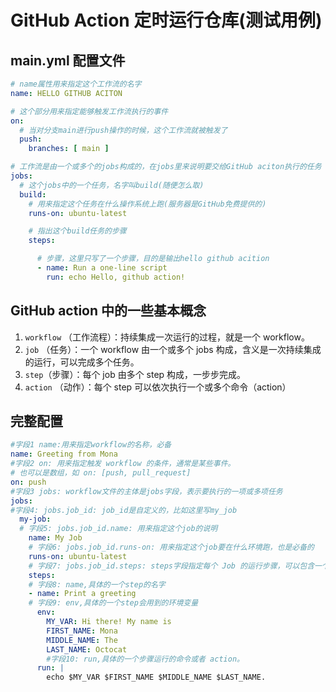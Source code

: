 # GitHub Action 定时运行仓库(测试用例)

## main.yml 配置文件

```yml
# name属性用来指定这个工作流的名字
name: HELLO GITHUB ACITON

# 这个部分用来指定能够触发工作流执行的事件
on:
  # 当对分支main进行push操作的时候，这个工作流就被触发了
  push:
    branches: [ main ]

# 工作流是由一个或多个的jobs构成的，在jobs里来说明要交给GitHub aciton执行的任务
jobs:
  # 这个jobs中的一个任务，名字叫build(随便怎么取)
  build:
    # 用来指定这个任务在什么操作系统上跑(服务器是GitHub免费提供的)
    runs-on: ubuntu-latest

    # 指出这个build任务的步骤
    steps:

      # 步骤，这里只写了一个步骤，目的是输出hello github acition
      - name: Run a one-line script
        run: echo Hello, github action!
```

## GitHub action 中的一些基本概念

1. `workflow` （工作流程）：持续集成一次运行的过程，就是一个 workflow。
2. `job` （任务）：一个 workflow 由一个或多个 jobs 构成，含义是一次持续集成的运行，可以完成多个任务。
3. `step`（步骤）：每个 job 由多个 step 构成，一步步完成。
4. `action` （动作）：每个 step 可以依次执行一个或多个命令（action）

## 完整配置

```yml
#字段1 name:用来指定workflow的名称，必备
name: Greeting from Mona
#字段2 on: 用来指定触发 workflow 的条件，通常是某些事件。
# 也可以是数组，如 on: [push, pull_request]
on: push
#字段3 jobs: workflow文件的主体是jobs字段，表示要执行的一项或多项任务
jobs:
#字段4: jobs.job_id: job_id是自定义的，比如这里写my_job
  my-job:
  # 字段5: jobs.job_id.name: 用来指定这个job的说明
    name: My Job
    # 字段6: jobs.job_id.runs-on: 用来指定这个job要在什么环境跑，也是必备的
    runs-on: ubuntu-latest
    # 字段7: jobs.job_id.steps: steps字段指定每个 Job 的运行步骤，可以包含一个或多个步骤。steps是一个数组，每个元素是一个step
    steps:
    # 字段8: name,具体的一个step的名字
    - name: Print a greeting
    # 字段9: env,具体的一个step会用到的环境变量
      env:
        MY_VAR: Hi there! My name is
        FIRST_NAME: Mona
        MIDDLE_NAME: The
        LAST_NAME: Octocat
        #字段10: run,具体的一个步骤运行的命令或者 action。
      run: |
        echo $MY_VAR $FIRST_NAME $MIDDLE_NAME $LAST_NAME.
```
